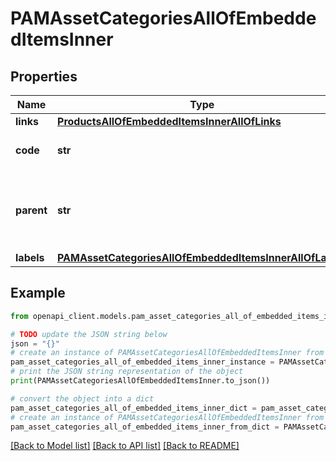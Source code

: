# PAMAssetCategoriesAllOfEmbeddedItemsInner


## Properties

Name | Type | Description | Notes
------------ | ------------- | ------------- | -------------
**links** | [**ProductsAllOfEmbeddedItemsInnerAllOfLinks**](ProductsAllOfEmbeddedItemsInnerAllOfLinks.md) |  | [optional] 
**code** | **str** | PAM asset category code | 
**parent** | **str** | PAM ssset category code of the parent&#39;s asset category | [optional] [default to 'null']
**labels** | [**PAMAssetCategoriesAllOfEmbeddedItemsInnerAllOfLabels**](PAMAssetCategoriesAllOfEmbeddedItemsInnerAllOfLabels.md) |  | [optional] 

## Example

```python
from openapi_client.models.pam_asset_categories_all_of_embedded_items_inner import PAMAssetCategoriesAllOfEmbeddedItemsInner

# TODO update the JSON string below
json = "{}"
# create an instance of PAMAssetCategoriesAllOfEmbeddedItemsInner from a JSON string
pam_asset_categories_all_of_embedded_items_inner_instance = PAMAssetCategoriesAllOfEmbeddedItemsInner.from_json(json)
# print the JSON string representation of the object
print(PAMAssetCategoriesAllOfEmbeddedItemsInner.to_json())

# convert the object into a dict
pam_asset_categories_all_of_embedded_items_inner_dict = pam_asset_categories_all_of_embedded_items_inner_instance.to_dict()
# create an instance of PAMAssetCategoriesAllOfEmbeddedItemsInner from a dict
pam_asset_categories_all_of_embedded_items_inner_from_dict = PAMAssetCategoriesAllOfEmbeddedItemsInner.from_dict(pam_asset_categories_all_of_embedded_items_inner_dict)
```
[[Back to Model list]](../README.md#documentation-for-models) [[Back to API list]](../README.md#documentation-for-api-endpoints) [[Back to README]](../README.md)


